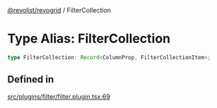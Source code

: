 [@revolist/revogrid](README.md) / FilterCollection

# Type Alias: FilterCollection

```ts
type FilterCollection: Record<ColumnProp, FilterCollectionItem>;
```

## Defined in

[src/plugins/filter/filter.plugin.tsx:69](https://github.com/revolist/revogrid/blob/a649ddca5a4a20f5f68ee92610066873d77a049a/src/plugins/filter/filter.plugin.tsx#L69)
